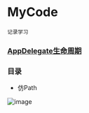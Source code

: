 # MyCode

`记录学习`

### [AppDelegate生命周期](https://github.com/gongjujun/MyCode/blob/master/%E6%80%9D%E7%BB%B4%E5%AF%BC%E5%9B%BE/AppDelegate%E7%94%9F%E5%91%BD%E5%91%A8%E6%9C%9F.png)
### 目录 
  - 仿Path
  
  ![image](https://github.com/gongjujun/MyCode/blob/master/Path/path.gif)
